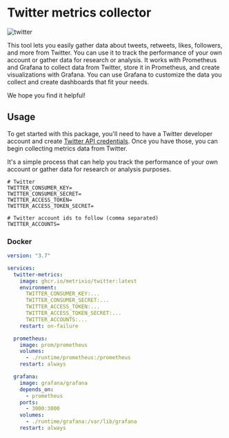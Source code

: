 # Twitter metrics collector

![twitter](https://user-images.githubusercontent.com/773481/209433204-d3a5efb4-80f8-495b-bfbf-f4806f4d094b.png)

This tool lets you easily gather data about tweets, retweets, likes, followers, and more from Twitter. You can use it to track the performance of your own account or gather data for research or analysis. It works with Prometheus and Grafana to collect data from Twitter, store it in Prometheus, and create visualizations with Grafana. You can use Grafana to customize the data you collect and create dashboards that fit your needs.

We hope you find it helpful!

## Usage

To get started with this package, you'll need to have a Twitter developer account and create [Twitter API credentials](https://developer.twitter.com/en/docs/basics/authentication/guides/access-tokens.html). Once you have those, you can begin collecting metrics data from Twitter. 

It's a simple process that can help you track the performance of your own account or gather data for research or analysis purposes.

```dotenv
# Twitter
TWITTER_CONSUMER_KEY=
TWITTER_CONSUMER_SECRET=
TWITTER_ACCESS_TOKEN=
TWITTER_ACCESS_TOKEN_SECRET=

# Twitter account ids to follow (comma separated)
TWITTER_ACCOUNTS=
```

### Docker

```yaml
version: "3.7"

services:
  twitter-metrics:
    image: ghcr.io/metrixio/twitter:latest
    environment:
      TWITTER_CONSUMER_KEY:...
      TWITTER_CONSUMER_SECRET:...
      TWITTER_ACCESS_TOKEN:...
      TWITTER_ACCESS_TOKEN_SECRET:...
      TWITTER_ACCOUNTS:...
    restart: on-failure

  prometheus:
    image: prom/prometheus
    volumes:
      - ./runtime/prometheus:/prometheus
    restart: always

  grafana:
    image: grafana/grafana
    depends_on:
      - prometheus
    ports:
      - 3000:3000
    volumes:
      - ./runtime/grafana:/var/lib/grafana
    restart: always
```
